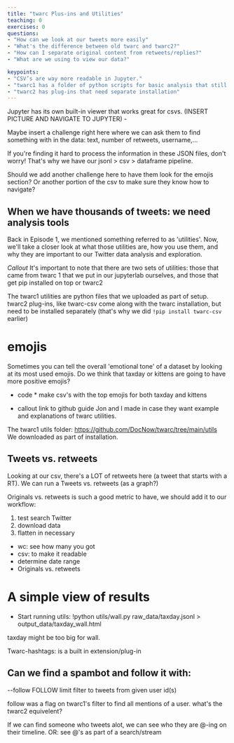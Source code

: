 ```yaml
---
title: "twarc Plus-ins and Utilities"
teaching: 0
exercises: 0
questions:
- "How can we look at our tweets more easily" 
- "What's the difference between old twarc and twarc2?"
- "How can I separate original content from retweets/replies?"
- "What are we using to view our data?"

keypoints: 
- "CSV’s are way more readable in Jupyter."
- "twarc1 has a folder of python scripts for basic analysis that still work, but you need to retrieve them."
- "twarc2 has plug-ins that need separate installation"
---
```



Jupyter has its own built-in viewer that works great for csvs. (INSERT PICTURE AND 
NAVIGATE TO JUPYTER) -

Maybe insert a challenge right here where we can ask them to find 
something with in the data: text, number of retweets, username,...

If you're finding it hard to process the information in these 
JSON files, don't worry! That's why we have our jsonl > csv > 
dataframe pipeline.


Should we add another challenge here to have them look for the 
emojis section? Or another portion of the csv to make sure 
they know how to navigate?



## When we have thousands of tweets: we need analysis tools

Back in Episode 1, we mentioned something referred to as 
'utilities'. Now, we'll take a closer look at what those 
utilities are, how you use them, and why they are important to 
our Twitter data analysis and exploration.

*Callout* It's important to note that there are two sets of 
utilities: those that came from twarc 1 that we put in our 
jupyterlab ourselves, and those that get pip installed on top
or twarc2

The twarc1 utilities are python files that we uploaded as part 
of setup. twarc2 plug-ins, like twarc-csv come along with the 
twarc installation, but need to be installed separately 
(that's why we did `!pip install twarc-csv` earlier)

# emojis

Sometimes you can tell the overall 'emotional tone' of a dataset
by looking at its most used emojis. Do we think that taxday
or kittens are going to have more positive emojis?

* code *
make csv's with the top emojis for both taxday and kittens


* callout
link to github guide 
Jon 
and I made in case they want example and explanations of twarc utilities.

The twarc1 utils folder:
https://github.com/DocNow/twarc/tree/main/utils
We downloaded as part of installation.

## Tweets vs. retweets

Looking at our csv, there's a LOT of retweets here (a tweet that 
starts with a RT). We can run a Tweets vs. retweets (as a graph?)


Originals vs. retweets is such a good metric to have, we 
should add it to our workflow:

1. test search Twitter
1. download data
1. flatten in necessary
- wc: see how many you got
- csv: to make it readable
- determine date range
- Originals vs. retweets

# A simple view of results
- Start running utils:
!python utils/wall.py raw_data/taxday.jsonl > output_data/taxday_wall.html

taxday might be too big for wall.


Twarc-hashtags: is a built in extension/plug-in



## Can we find a spambot and follow it with:
--follow FOLLOW       limit filter to tweets from given user id(s)

follow was a flag on twarc1's filter to find all mentions of a user. 
what's the twarc2 equivelent?

If we can find someone who 
tweets alot, we can see who they are 
@-ing on their timeline. OR: see @'s as part of a search/stream


